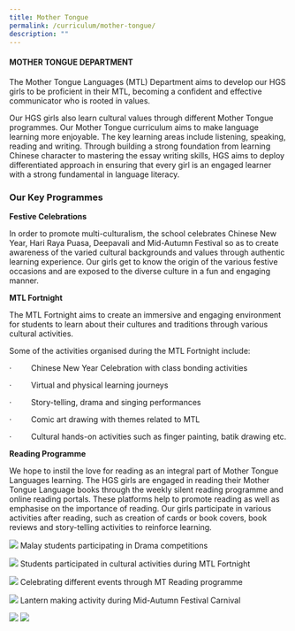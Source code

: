 ```yaml
---
title: Mother Tongue
permalink: /curriculum/mother-tongue/
description: ""
---
```

#### MOTHER TONGUE DEPARTMENT

The Mother Tongue Languages (MTL) Department aims to develop our HGS girls to be proficient in their MTL, becoming a confident and effective communicator who is rooted in values.

Our HGS girls also learn cultural values through different Mother Tongue programmes. Our Mother Tongue curriculum aims to make language learning more enjoyable. The key learning areas include listening, speaking, reading and writing. Through building a strong foundation from learning Chinese character to mastering the essay writing skills, HGS aims to deploy differentiated approach in ensuring that every girl is an engaged learner with a strong fundamental in language literacy.

### **Our Key Programmes**

**Festive Celebrations**

In order to promote multi-culturalism, the school celebrates Chinese New Year, Hari Raya Puasa, Deepavali and Mid-Autumn Festival so as to create awareness of the varied cultural backgrounds and values through authentic learning experience. Our girls get to know the origin of the various festive occasions and are exposed to the diverse culture in a fun and engaging manner.

**MTL Fortnight**

The MTL Fortnight aims to create an immersive and engaging environment for students to learn about their cultures and traditions through various cultural activities.

Some of the activities organised during the MTL Fortnight include:

·         Chinese New Year Celebration with class bonding activities

·         Virtual and physical learning journeys

·         Story-telling, drama and singing performances

·         Comic art drawing with themes related to MTL

·         Cultural hands-on activities such as finger painting, batik drawing etc.

**Reading Programme**

We hope to instil the love for reading as an integral part of Mother Tongue Languages learning. The HGS girls are engaged in reading their Mother Tongue Language books through the weekly silent reading programme and online reading portals. These platforms help to promote reading as well as emphasise on the importance of reading. Our girls participate in various activities after reading, such as creation of cards or book covers, book reviews and story-telling activities to reinforce learning.

![](/images/MT1.jpeg)
Malay students participating in Drama competitions

![](/images/MT2.jpeg)
 Students participated in cultural activities during MTL
 Fortnight
 
 ![](/images/MT3.jpeg)
 Celebrating different events through MT Reading programme
 
 ![](/images/MT4.jpeg)
Lantern making activity during Mid-Autumn Festival Carnival

![](/images/1.jpeg)
![](/images/2.jpeg)
